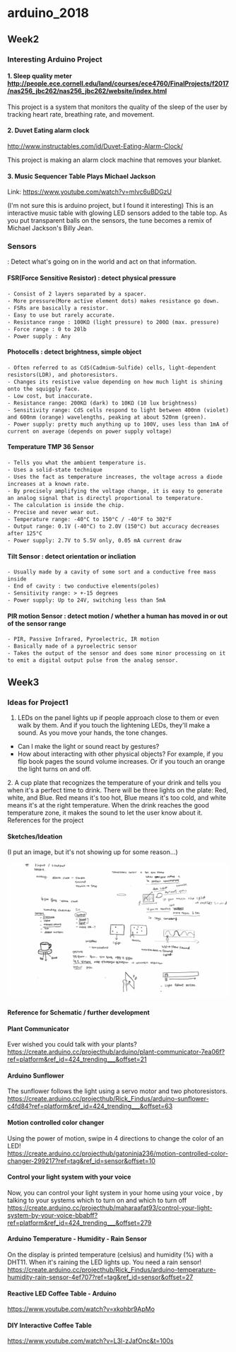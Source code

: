 # arduino_2018

## Week2

### Interesting Arduino Project

#### 1. Sleep quality meter http://people.ece.cornell.edu/land/courses/ece4760/FinalProjects/f2017/nas256_jbc262/nas256_jbc262/website/index.html

This project is a system that monitors the quality of the sleep of the user by tracking heart rate, breathing rate, and movement. 

#### 2. Duvet Eating alarm clock
http://www.instructables.com/id/Duvet-Eating-Alarm-Clock/

This project is making an alarm clock machine that removes your blanket. 

#### 3. Music Sequencer Table Plays Michael Jackson
Link: https://www.youtube.com/watch?v=mIvc6uBDGzU

(I'm not sure this is arduino project, but I found it interesting)
This is an interactive music table with glowing LED sensors added to the table top. As you put transparent balls on the sensors, the tune becomes a remix of Michael Jackson's Billy Jean.

### Sensors
: Detect what's going on in the world and act on that information.

#### FSR(Force Sensitive Resistor) : detect physical pressure
	- Consist of 2 layers separated by a spacer.
	- More pressure(More active element dots) makes resistance go down.
	- FSRs are basically a resistor.
	- Easy to use but rarely accurate.
	- Resistance range : 100KΩ (light pressure) to 200Ω (max. pressure)
	- Force range : 0 to 20lb
	- Power supply : Any

#### Photocells : detect brightness, simple object
	- Often referred to as CdS(Cadmium-Sulfide) cells, light-dependent resistors(LDR), and photoresistors.
	- Changes its resistive value depending on how much light is shining onto the squiggly face.
	- Low cost, but inaccurate.
	- Resistance range: 200KΩ (dark) to 10KΩ (10 lux brightness)
	- Sensitivity range: CdS cells respond to light between 400nm (violet) and 600nm (orange) wavelengths, peaking at about 520nm (green).
	- Power supply: pretty much anything up to 100V, uses less than 1mA of current on average (depends on power supply voltage)

#### Temperature TMP 36 Sensor
	- Tells you what the ambient temperature is.
	- Uses a solid-state technique
	- Uses the fact as temperature increases, the voltage across a diode increases at a known rate.
	- By precisely amplifying the voltage change, it is easy to generate an analog signal that is directyl proportional to temperature.
	- The calculation is inside the chip.
	- Precise and never wear out.
	- Temperature range: -40°C to 150°C / -40°F to 302°F
	- Output range: 0.1V (-40°C) to 2.0V (150°C) but accuracy decreases after 125°C
	- Power supply: 2.7V to 5.5V only, 0.05 mA current draw
  
#### Tilt Sensor : detect orientation or incliation
	- Usually made by a cavity of some sort and a conductive free mass inside
	- End of cavity : two conductive elements(poles)
	- Sensitivity range: > +-15 degrees
	- Power supply: Up to 24V, switching less than 5mA

#### PIR motion Sensor : detect motion / whether a human has moved in or out of the sensor range
	- PIR, Passive Infrared, Pyroelectric, IR motion
	- Basically made of a pyroelectric sensor
	- Takes the output of the sensor and does some minor processing on it to emit a digital output pulse from the analog sensor.


## Week3

### Ideas for Project1
1. LEDs on the panel lights up if people approach close to them or even walk by them. And if you touch the lightening LEDs, they'll make a sound. As you move your hands, the tone changes. 
<ul>
 <li type="square">Can I make the light or sound react by gestures? </li>
 <li type="square"> How about interacting with other physical objects? For example, if you flip book pages the sound volume increases. Or if you touch an orange the light turns on and off. </li>
</ul>
2. A cup plate that recognizes the temperature of your drink and tells you when it's  a perfect time to drink. There will be three lights on the plate: Red, white, and Blue. Red means it's too hot, Blue means it's too cold, and white means it's at the right temperature. When the drink reaches the good temperature zone, it makes the sound to let the user know about it. 
References for the project

#### Sketches/Ideation
(I put an image, but it's not showing up for some reason...)

![ideation](/images/Project1_Ideation.JPG)

#### Reference for Schematic / further development
#### Plant Communicator
Ever wished you could talk with your plants?<br>
https://create.arduino.cc/projecthub/arduino/plant-communicator-7ea06f?ref=platform&ref_id=424_trending___&offset=21<br>
#### Arduino Sunflower
The sunflower follows the light using a servo motor and two photoresistors. <br>
https://create.arduino.cc/projecthub/Rick_Findus/arduino-sunflower-c4fd84?ref=platform&ref_id=424_trending___&offset=63<br>
#### Motion controlled color changer
Using the power of motion, swipe in 4 directions to change the color of an LED! <br>
https://create.arduino.cc/projecthub/gatoninja236/motion-controlled-color-changer-299217?ref=tag&ref_id=sensor&offset=10<br>
#### Control your light system with your voice 
Now, you can control your light system in your home using your voice , by talking to your systems which to turn on and which to turn off<br>
https://create.arduino.cc/projecthub/maharaafat93/control-your-light-system-by-your-voice-bbabff?ref=platform&ref_id=424_trending___&offset=279
#### Arduino Temperature - Humidity - Rain Sensor
On the display is printed temperature (celsius) and humidity (%) with a DHT11. When it's raining the LED lights up. You need a rain sensor!<br>
https://create.arduino.cc/projecthub/Rick_Findus/arduino-temperature-humidity-rain-sensor-4ef707?ref=tag&ref_id=sensor&offset=27<br>
#### Reactive LED Coffee Table - Arduino
https://www.youtube.com/watch?v=xkohbr9ApMo<br>
#### DIY Interactive Coffee Table
https://www.youtube.com/watch?v=L3l-zJafOnc&t=100s
